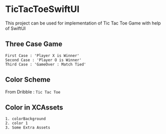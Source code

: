 # TicTacToeSwiftUI
This project can be used for implementation of Tic Tac Toe Game with help of SwiftUI


## Three Case Game
```
First Case : 'Player X is Winner'
Second Case : 'Player O is Winner'
Third Case : 'GameOver : Match Tied'
```

## Color Scheme 
From Dribble : `Tic Tac Toe`

## Color in XCAssets
```
1. colorBackground
2. color 1
3. Some Extra Assets
```

